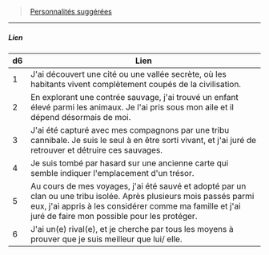﻿---
!PersonalityLinkItem
Table: >+
  |d6|Lien|

  |---|---|

  |1|J'ai découvert une cité ou une vallée secrète, où <!--br-->les habitants vivent complètement coupés de <!--br-->la civilisation.|

  |2|En explorant une contrée sauvage, j'ai trouvé <!--br-->un enfant élevé parmi les animaux. Je l'ai pris <!--br-->sous mon aile et il dépend désormais de moi.|

  |3|J'ai été capturé avec mes compagnons par une <!--br-->tribu cannibale. Je suis le seul à en être sorti <!--br-->vivant, et j'ai juré de retrouver et détruire ces <!--br-->sauvages.|

  |4|Je suis tombé par hasard sur une ancienne <!--br-->carte qui semble indiquer l'emplacement d'un <!--br-->trésor.|

  |5|Au cours de mes voyages, j'ai été sauvé et <!--br-->adopté par un clan ou une tribu isolée. Après <!--br-->plusieurs mois passés parmi eux, j'ai appris à <!--br-->les considérer comme ma famille et j'ai juré de <!--br-->faire mon possible pour les protéger.|

  |6|J'ai un(e) rival(e), et je cherche par tous les <!--br-->moyens à prouver que je suis meilleur que lui/ <!--br-->elle.|

Id: background_explorateur_hd.md#lien
ParentLink: background_explorateur_hd.md#personnalités-suggérées
Name: Lien
ParentName: Personnalités suggérées
NameLevel: 5
Attributes:
  Name: Lien
  Markdown: >+
    ##### <!--Name-->Lien<!--/Name-->


    |d6|Lien|

    |---|---|

    |1|J'ai découvert une cité ou une vallée secrète, où <!--br-->les habitants vivent complètement coupés de <!--br-->la civilisation.|

    |2|En explorant une contrée sauvage, j'ai trouvé <!--br-->un enfant élevé parmi les animaux. Je l'ai pris <!--br-->sous mon aile et il dépend désormais de moi.|

    |3|J'ai été capturé avec mes compagnons par une <!--br-->tribu cannibale. Je suis le seul à en être sorti <!--br-->vivant, et j'ai juré de retrouver et détruire ces <!--br-->sauvages.|

    |4|Je suis tombé par hasard sur une ancienne <!--br-->carte qui semble indiquer l'emplacement d'un <!--br-->trésor.|

    |5|Au cours de mes voyages, j'ai été sauvé et <!--br-->adopté par un clan ou une tribu isolée. Après <!--br-->plusieurs mois passés parmi eux, j'ai appris à <!--br-->les considérer comme ma famille et j'ai juré de <!--br-->faire mon possible pour les protéger.|

    |6|J'ai un(e) rival(e), et je cherche par tous les <!--br-->moyens à prouver que je suis meilleur que lui/ <!--br-->elle.|

  Table: >+
    |d6|Lien|

    |---|---|

    |1|J'ai découvert une cité ou une vallée secrète, où <!--br-->les habitants vivent complètement coupés de <!--br-->la civilisation.|

    |2|En explorant une contrée sauvage, j'ai trouvé <!--br-->un enfant élevé parmi les animaux. Je l'ai pris <!--br-->sous mon aile et il dépend désormais de moi.|

    |3|J'ai été capturé avec mes compagnons par une <!--br-->tribu cannibale. Je suis le seul à en être sorti <!--br-->vivant, et j'ai juré de retrouver et détruire ces <!--br-->sauvages.|

    |4|Je suis tombé par hasard sur une ancienne <!--br-->carte qui semble indiquer l'emplacement d'un <!--br-->trésor.|

    |5|Au cours de mes voyages, j'ai été sauvé et <!--br-->adopté par un clan ou une tribu isolée. Après <!--br-->plusieurs mois passés parmi eux, j'ai appris à <!--br-->les considérer comme ma famille et j'ai juré de <!--br-->faire mon possible pour les protéger.|

    |6|J'ai un(e) rival(e), et je cherche par tous les <!--br-->moyens à prouver que je suis meilleur que lui/ <!--br-->elle.|

AttributesDictionary: >+
  Name: Lien

  Markdown: >+

    ##### <!--Name-->Lien<!--/Name-->





    |d6|Lien|



    |---|---|



    |1|J'ai découvert une cité ou une vallée secrète, où <!--br-->les habitants vivent complètement coupés de <!--br-->la civilisation.|



    |2|En explorant une contrée sauvage, j'ai trouvé <!--br-->un enfant élevé parmi les animaux. Je l'ai pris <!--br-->sous mon aile et il dépend désormais de moi.|



    |3|J'ai été capturé avec mes compagnons par une <!--br-->tribu cannibale. Je suis le seul à en être sorti <!--br-->vivant, et j'ai juré de retrouver et détruire ces <!--br-->sauvages.|



    |4|Je suis tombé par hasard sur une ancienne <!--br-->carte qui semble indiquer l'emplacement d'un <!--br-->trésor.|



    |5|Au cours de mes voyages, j'ai été sauvé et <!--br-->adopté par un clan ou une tribu isolée. Après <!--br-->plusieurs mois passés parmi eux, j'ai appris à <!--br-->les considérer comme ma famille et j'ai juré de <!--br-->faire mon possible pour les protéger.|



    |6|J'ai un(e) rival(e), et je cherche par tous les <!--br-->moyens à prouver que je suis meilleur que lui/ <!--br-->elle.|



  Table: >+

    |d6|Lien|



    |---|---|



    |1|J'ai découvert une cité ou une vallée secrète, où <!--br-->les habitants vivent complètement coupés de <!--br-->la civilisation.|



    |2|En explorant une contrée sauvage, j'ai trouvé <!--br-->un enfant élevé parmi les animaux. Je l'ai pris <!--br-->sous mon aile et il dépend désormais de moi.|



    |3|J'ai été capturé avec mes compagnons par une <!--br-->tribu cannibale. Je suis le seul à en être sorti <!--br-->vivant, et j'ai juré de retrouver et détruire ces <!--br-->sauvages.|



    |4|Je suis tombé par hasard sur une ancienne <!--br-->carte qui semble indiquer l'emplacement d'un <!--br-->trésor.|



    |5|Au cours de mes voyages, j'ai été sauvé et <!--br-->adopté par un clan ou une tribu isolée. Après <!--br-->plusieurs mois passés parmi eux, j'ai appris à <!--br-->les considérer comme ma famille et j'ai juré de <!--br-->faire mon possible pour les protéger.|



    |6|J'ai un(e) rival(e), et je cherche par tous les <!--br-->moyens à prouver que je suis meilleur que lui/ <!--br-->elle.|



---
> [Personnalités suggérées](hd_background_explorateur_personnalites_suggerees.md)

---

##### Lien

|d6|Lien|
|---|---|
|1|J'ai découvert une cité ou une vallée secrète, où les habitants vivent complètement coupés de la civilisation.|
|2|En explorant une contrée sauvage, j'ai trouvé un enfant élevé parmi les animaux. Je l'ai pris sous mon aile et il dépend désormais de moi.|
|3|J'ai été capturé avec mes compagnons par une tribu cannibale. Je suis le seul à en être sorti vivant, et j'ai juré de retrouver et détruire ces sauvages.|
|4|Je suis tombé par hasard sur une ancienne carte qui semble indiquer l'emplacement d'un trésor.|
|5|Au cours de mes voyages, j'ai été sauvé et adopté par un clan ou une tribu isolée. Après plusieurs mois passés parmi eux, j'ai appris à les considérer comme ma famille et j'ai juré de faire mon possible pour les protéger.|
|6|J'ai un(e) rival(e), et je cherche par tous les moyens à prouver que je suis meilleur que lui/ elle.|

